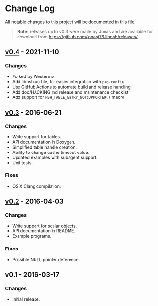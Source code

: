 Change Log
==========

All notable changes to this project will be documented in this file.

> **Note:** releases up to v0.3 were made by Jonas and are available for
>           download from https://github.com/jonasj76/libnsh/releases/

[v0.4][] - 2021-11-10
---------------------

### Changes
- Forked by Westermo
- Add libnsh.pc file, for easier integration with `pkg-config`
- Use GitHub Actions to automate build and release handling
- Add doc/HACKING.md release and maintenance checklist
- Add support for `NSH_TABLE_ENTRY_NOTSUPPORTED()` macro


[v0.3][] - 2016-06-21
---------------------

### Changes
- Write support for tables.
- API documentation in Doxygen.
- Simplified table handle creation.
- Ability to change cache timeout value.
- Updated examples with subagent support.
- Unit tests.

### Fixes
- OS X Clang compilation.


[v0.2][] - 2016-04-03
---------------------

### Changes
- Write support for scalar objects.
- API documentation in README.
- Example programs.

### Fixes
- Possible NULL pointer deference.


v0.1 - 2016-03-17
-----------------

### Changes
- Initial release.

[UNRELEASED]: https://github.com/jonasj76/libnsh/compare/v0.3...HEAD
[v0.4]: https://github.com/jonasj76/libnsh/compare/v0.3...v0.4
[v0.3]: https://github.com/jonasj76/libnsh/compare/v0.2...v0.3
[v0.2]: https://github.com/jonasj76/libnsh/compare/v0.1...v0.2
